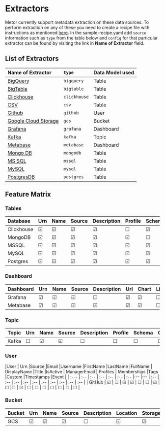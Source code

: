 # Extractors

Metor currently support metadata extraction on these data sources.
To perform extraction on any of these you need to create a recipe file with instructions as mentioned [here](../concepts/recipe.md).
In the sample-recipe.yaml add `source` information such as `type` from the table below and `config` for that particular extractor can be found by visiting the link in **Name of Extractor** field.

## List of Extractors

| Name of Extractor | `type` | Data Model used |
| :---- | :---- | :---- |
| [BigQuery](../../plugins/extractors/bigquery/README.md) | `bigquery` | Table |
| [BigTable](../../plugins/extractors/bigtable/README.md) | `bigtable` | Table |
| [Clickhouse](../../plugins/extractors/clickhouse/README.md) | `clickhouse` | Table|
| [CSV](../../plugins/extractors/csv/README.md)  | `csv`| Table |
| [Github](../../plugins/extractors/github/README.md) | `github` | User |
| [Google Cloud Storage](../../plugins/extractors/gcs/README.md) | `gcs` | Bucket |
| [Grafana](../../plugins/extractors/grafana/README.md) | `grafana` | Dashboard |
| [Kafka](../../plugins/extractors/kafka/README.md) | `kafka` | Topic |
| [Metabase](../../plugins/extractors/metabase/README.md) | `metabase` | Dashboard |
| [Mongo DB](../../plugins/extractors/mongodb/README.md) | `mongodb` | Table |
| [MS SQL](../../plugins/extractors/mssql/README.md) | `mssql` | Table |
| [MySQL](../../plugins/extractors/mysql/README.md) | `mysql` | Table |
| [PostgresDB](../../plugins/extractors/postgres/README.md) | `postgres` | Table |

## Feature Matrix

### Tables

| Database | Urn | Name | Source | Description | Profile | Schema | Ownership | Lineage | Tags | Custom | Timestamps | Event |
| :--- | :-- | :-- | :-- | :-- | :-- | :-- |:-- |:-- | :-- | :-- | :-- | :-- |
| Clickhouse |  &#9745; | &#9745; | &#9745; | &#9745; | &#9744; | &#9745; | &#9744; | &#9744; |&#9744; | &#9744; | &#9744; | &#9744; |
| MongoDB |  &#9745; | &#9745; | &#9745; | &#9745; | &#9745; | &#9744; | &#9744; | &#9744; |&#9744; | &#9744; | &#9744; | &#9744; |
| MSSQL |  &#9745; | &#9745; | &#9745; | &#9745; | &#9745; | &#9745; | &#9744; | &#9744; |&#9744; | &#9744; | &#9744; | &#9744; |
| MySQL |  &#9745; | &#9745; | &#9745; | &#9745; | &#9745; | &#9745; | &#9744; | &#9744; |&#9744; | &#9744; | &#9744; | &#9744; |
| Postgres |  &#9745; | &#9745; | &#9745; | &#9745; | &#9745; | &#9745; | &#9744; | &#9744; |&#9744; | &#9744; | &#9744; | &#9744; |

### Dashboard

|Dashboard |Urn |Name |Source |Description |Url | Chart |Lineage |Tags |Custom |Timestamps |Event |
| :-- |  :-- | :-- | :-- | :-- | :-- | :-- | :-- | :-- | :-- | :-- | :-- |
| Grafana |  &#9745; | &#9745; | &#9745; | &#9744; | &#9745; | &#9745; | &#9744; | &#9744; |&#9744; | &#9744; | &#9744; |
| Metabase |  &#9745; | &#9745; | &#9745; | &#9745; | &#9745; | &#9745; | &#9744; | &#9744; |&#9744; | &#9744; | &#9744; |

### Topic

| Topic |Urn  |Name |Source | Description| Profile| Schema |Ownership | Lineage |Tags |Custom |Timestamps | Event |
| :--- | :-- | :-- | :-- | :-- | :-- | :-- |:-- |:-- | :-- | :-- | :-- | :-- |
| Kafka |  &#9744; | &#9745; | &#9745; | &#9744; | &#9744; | &#9744; | &#9744; | &#9744; |&#9744; | &#9744; | &#9744; | &#9744; |

### User

|User | Urn  |Source |Email |Username |FirstName |LastName |FullName | DisplayName |Title |IsActive | ManagerEmail | Profiles | Memberships |Tags |Custom |Timestamps |Event |
| :--- | :-- | :-- | :-- | :-- | :-- | :-- |:-- |:-- | :-- | :-- | :-- | :-- | :-- | :-- | :-- | :-- | :-- | :-- |
| GitHub |  &#9745; | &#9744; | &#9745; | &#9745; | &#9744; | &#9744; | &#9745; | &#9744; |&#9744; | &#9745; | &#9744; | &#9744; | &#9744; | &#9744; | &#9744; | &#9744; | &#9744; |

### Bucket

|Bucket | Urn | Name | Source | Description | Location | StorageType| Blobs  | Ownership | Tags | Custom | Timestamps | Event |
| :--- | :-- | :-- | :-- | :-- | :-- | :-- |:-- |:-- | :-- | :-- | :-- | :-- |
| GCS |  &#9745; | &#9745; | &#9745; | &#9744; | &#9745; | &#9745; | &#9744; | &#9745; |&#9745; | &#9744; | &#9745; | &#9744; |
